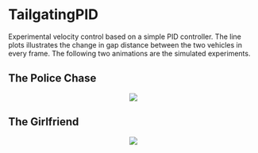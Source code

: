 # TailgatingPID
Experimental velocity control based on a simple PID controller. The line plots illustrates the change in gap distance between the two vehicles in every frame. The following two animations are the simulated experiments.

## The Police Chase
<div align="center">
	<img src="resources/police_chase.gif" />
</div>

## The Girlfriend
<div align="center">
	<img src="resources/the_girlfriend.gif" />
</div>